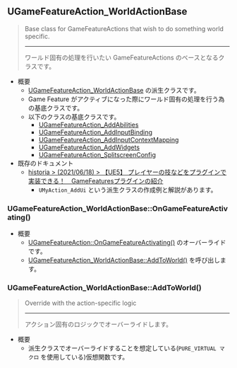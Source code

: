 ## UGameFeatureAction_WorldActionBase

> Base class for GameFeatureActions that wish to do something world specific.  
> 
> ----
> ワールド固有の処理を行いたい GameFeatureActions のベースとなるクラスです。  

* 概要
	* [UGameFeatureAction_WorldActionBase] の派生クラスです。
	* Game Feature がアクティブになった際にワールド固有の処理を行う為の基底クラスです。
	* 以下のクラスの基底クラスです。
		* [UGameFeatureAction_AddAbilities]
		* [UGameFeatureAction_AddInputBinding]
		* [UGameFeatureAction_AddInputContextMapping]
		* [UGameFeatureAction_AddWidgets]
		* [UGameFeatureAction_SplitscreenConfig]
* 既存のドキュメント
	* [historia > (2021/06/18) > 【UE5】 プレイヤーの技などをプラグインで実装できる！　GameFeaturesプラグインの紹介]
		* `UMyAction_AddUi` という派生クラスの作成例と解説があります。

### UGameFeatureAction_WorldActionBase::OnGameFeatureActivating()

* 概要
	* [UGameFeatureAction::OnGameFeatureActivating()] のオーバーライドです。
	* [UGameFeatureAction_WorldActionBase::AddToWorld()] を呼び出します。

### UGameFeatureAction_WorldActionBase::AddToWorld()

> Override with the action-specific logic  
> 
> ----
> アクション固有のロジックでオーバーライドします。  

* 概要
	* 派生クラスでオーバーライドすることを想定している(`PURE_VIRTUAL マクロ` を使用している)仮想関数です。


<!--- ページ内のリンク --->

<!--- 自前の画像へのリンク --->

<!--- generated --->
[UGameFeatureAction_AddAbilities]: ../../Lyra/GameFeature/UGameFeatureAction_AddAbilities.md#ugamefeatureactionaddabilities
[UGameFeatureAction_AddInputBinding]: ../../Lyra/GameFeature/UGameFeatureAction_AddInputBinding.md#ugamefeatureactionaddinputbinding
[UGameFeatureAction_AddInputContextMapping]: ../../Lyra/GameFeature/UGameFeatureAction_AddInputContextMapping.md#ugamefeatureactionaddinputcontextmapping
[UGameFeatureAction_AddWidgets]: ../../Lyra/GameFeature/UGameFeatureAction_AddWidgets.md#ugamefeatureactionaddwidgets
[UGameFeatureAction_SplitscreenConfig]: ../../Lyra/GameFeature/UGameFeatureAction_SplitscreenConfig.md#ugamefeatureactionsplitscreenconfig
[UGameFeatureAction_WorldActionBase]: ../../Lyra/GameFeature/UGameFeatureAction_WorldActionBase.md#ugamefeatureactionworldactionbase
[UGameFeatureAction_WorldActionBase::AddToWorld()]: ../../Lyra/GameFeature/UGameFeatureAction_WorldActionBase.md#ugamefeatureactionworldactionbaseaddtoworld
[UGameFeatureAction::OnGameFeatureActivating()]: ../../UE/GameFeature/UGameFeatureAction.md#ugamefeatureactionongamefeatureactivating
[historia > (2021/06/18) > 【UE5】 プレイヤーの技などをプラグインで実装できる！　GameFeaturesプラグインの紹介]: https://historia.co.jp/archives/21145/
